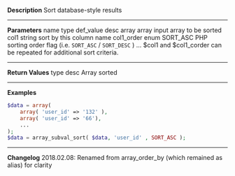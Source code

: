 **Description**
Sort database-style results

--------
**Parameters**
name	type	def_value	desc
array	array		input array to be sorted
col1	string		sort by this column name
col1_order	enum	SORT_ASC	PHP sorting order flag (i.e. `SORT_ASC` / `SORT_DESC` )
...			$col1 and $col1_corder can be repeated for additional sort criteria.

--------
**Return Values**
type	desc
Array	sorted

--------
**Examples**

```php
$data = array(
	array( 'user_id' => '132' ),
	array( 'user_id' => '66'),
	...
);
$data = array_subval_sort( $data, 'user_id' , SORT_ASC );
```

--------
**Changelog**
2018.02.08: Renamed from array_order_by (which remained as alias) for clarity